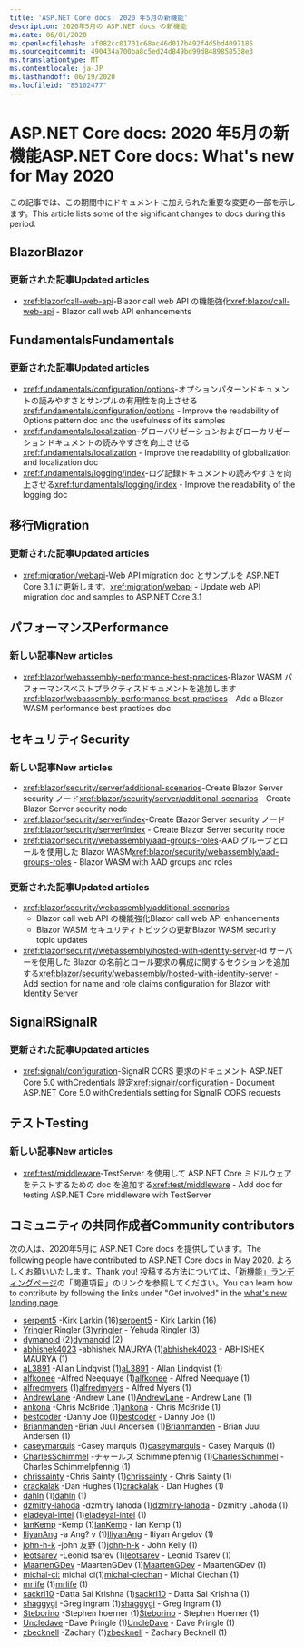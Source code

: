 ```yaml
---
title: 'ASP.NET Core docs: 2020 年5月の新機能'
description: 2020年5月の ASP.NET docs の新機能
ms.date: 06/01/2020
ms.openlocfilehash: af082cc01701c68ac46d017b492f4d5bd4097185
ms.sourcegitcommit: 490434a700ba8c5ed24d849bd99d8489858538e3
ms.translationtype: MT
ms.contentlocale: ja-JP
ms.lasthandoff: 06/19/2020
ms.locfileid: "85102477"
---
```

# <a name="aspnet-core-docs-whats-new-for-may-2020"></a><span data-ttu-id="8b9d9-103">ASP.NET Core docs: 2020 年5月の新機能</span><span class="sxs-lookup"><span data-stu-id="8b9d9-103">ASP.NET Core docs: What's new for May 2020</span></span>

<span data-ttu-id="8b9d9-104">この記事では、この期間中にドキュメントに加えられた重要な変更の一部を示します。</span><span class="sxs-lookup"><span data-stu-id="8b9d9-104">This article lists some of the significant changes to docs during this period.</span></span>

## <a name="blazor"></a><span data-ttu-id="8b9d9-105">Blazor</span><span class="sxs-lookup"><span data-stu-id="8b9d9-105">Blazor</span></span>

### <a name="updated-articles"></a><span data-ttu-id="8b9d9-106">更新された記事</span><span class="sxs-lookup"><span data-stu-id="8b9d9-106">Updated articles</span></span>

- <span data-ttu-id="8b9d9-107"><xref:blazor/call-web-api>-Blazor call web API の機能強化</span><span class="sxs-lookup"><span data-stu-id="8b9d9-107"><xref:blazor/call-web-api> - Blazor call web API enhancements</span></span>

## <a name="fundamentals"></a><span data-ttu-id="8b9d9-108">Fundamentals</span><span class="sxs-lookup"><span data-stu-id="8b9d9-108">Fundamentals</span></span>

### <a name="updated-articles"></a><span data-ttu-id="8b9d9-109">更新された記事</span><span class="sxs-lookup"><span data-stu-id="8b9d9-109">Updated articles</span></span>

- <span data-ttu-id="8b9d9-110"><xref:fundamentals/configuration/options>-オプションパターンドキュメントの読みやすさとサンプルの有用性を向上させる</span><span class="sxs-lookup"><span data-stu-id="8b9d9-110"><xref:fundamentals/configuration/options> - Improve the readability of Options pattern doc and the usefulness of its samples</span></span>
- <span data-ttu-id="8b9d9-111"><xref:fundamentals/localization>-グローバリゼーションおよびローカリゼーションドキュメントの読みやすさを向上させる</span><span class="sxs-lookup"><span data-stu-id="8b9d9-111"><xref:fundamentals/localization> - Improve the readability of globalization and localization doc</span></span>
- <span data-ttu-id="8b9d9-112"><xref:fundamentals/logging/index>-ログ記録ドキュメントの読みやすさを向上させる</span><span class="sxs-lookup"><span data-stu-id="8b9d9-112"><xref:fundamentals/logging/index> - Improve the readability of the logging doc</span></span>

## <a name="migration"></a><span data-ttu-id="8b9d9-113">移行</span><span class="sxs-lookup"><span data-stu-id="8b9d9-113">Migration</span></span>

### <a name="updated-articles"></a><span data-ttu-id="8b9d9-114">更新された記事</span><span class="sxs-lookup"><span data-stu-id="8b9d9-114">Updated articles</span></span>

- <span data-ttu-id="8b9d9-115"><xref:migration/webapi>-Web API migration doc とサンプルを ASP.NET Core 3.1 に更新します。</span><span class="sxs-lookup"><span data-stu-id="8b9d9-115"><xref:migration/webapi> - Update web API migration doc and samples to ASP.NET Core 3.1</span></span>

## <a name="performance"></a><span data-ttu-id="8b9d9-116">パフォーマンス</span><span class="sxs-lookup"><span data-stu-id="8b9d9-116">Performance</span></span>

### <a name="new-articles"></a><span data-ttu-id="8b9d9-117">新しい記事</span><span class="sxs-lookup"><span data-stu-id="8b9d9-117">New articles</span></span>

- <span data-ttu-id="8b9d9-118"><xref:blazor/webassembly-performance-best-practices>-Blazor WASM パフォーマンスベストプラクティスドキュメントを追加します</span><span class="sxs-lookup"><span data-stu-id="8b9d9-118"><xref:blazor/webassembly-performance-best-practices> - Add a Blazor WASM performance best practices doc</span></span>

## <a name="security"></a><span data-ttu-id="8b9d9-119">セキュリティ</span><span class="sxs-lookup"><span data-stu-id="8b9d9-119">Security</span></span>

### <a name="new-articles"></a><span data-ttu-id="8b9d9-120">新しい記事</span><span class="sxs-lookup"><span data-stu-id="8b9d9-120">New articles</span></span>

- <span data-ttu-id="8b9d9-121"><xref:blazor/security/server/additional-scenarios>-Create Blazor Server security ノード</span><span class="sxs-lookup"><span data-stu-id="8b9d9-121"><xref:blazor/security/server/additional-scenarios> - Create Blazor Server security node</span></span>
- <span data-ttu-id="8b9d9-122"><xref:blazor/security/server/index>-Create Blazor Server security ノード</span><span class="sxs-lookup"><span data-stu-id="8b9d9-122"><xref:blazor/security/server/index> - Create Blazor Server security node</span></span>
- <span data-ttu-id="8b9d9-123"><xref:blazor/security/webassembly/aad-groups-roles>-AAD グループとロールを使用した Blazor WASM</span><span class="sxs-lookup"><span data-stu-id="8b9d9-123"><xref:blazor/security/webassembly/aad-groups-roles> - Blazor WASM with AAD groups and roles</span></span>

### <a name="updated-articles"></a><span data-ttu-id="8b9d9-124">更新された記事</span><span class="sxs-lookup"><span data-stu-id="8b9d9-124">Updated articles</span></span>

- <xref:blazor/security/webassembly/additional-scenarios>
  - <span data-ttu-id="8b9d9-125">Blazor call web API の機能強化</span><span class="sxs-lookup"><span data-stu-id="8b9d9-125">Blazor call web API enhancements</span></span>
  - <span data-ttu-id="8b9d9-126">Blazor WASM セキュリティトピックの更新</span><span class="sxs-lookup"><span data-stu-id="8b9d9-126">Blazor WASM security topic updates</span></span>
- <span data-ttu-id="8b9d9-127"><xref:blazor/security/webassembly/hosted-with-identity-server>-Id サーバーを使用した Blazor の名前とロール要求の構成に関するセクションを追加する</span><span class="sxs-lookup"><span data-stu-id="8b9d9-127"><xref:blazor/security/webassembly/hosted-with-identity-server> - Add section for name and role claims configuration for Blazor with Identity Server</span></span>

## <a name="signalr"></a><span data-ttu-id="8b9d9-128">SignalR</span><span class="sxs-lookup"><span data-stu-id="8b9d9-128">SignalR</span></span>

### <a name="updated-articles"></a><span data-ttu-id="8b9d9-129">更新された記事</span><span class="sxs-lookup"><span data-stu-id="8b9d9-129">Updated articles</span></span>

- <span data-ttu-id="8b9d9-130"><xref:signalr/configuration>-SignalR CORS 要求のドキュメント ASP.NET Core 5.0 withCredentials 設定</span><span class="sxs-lookup"><span data-stu-id="8b9d9-130"><xref:signalr/configuration> - Document ASP.NET Core 5.0 withCredentials setting for SignalR CORS requests</span></span>

## <a name="testing"></a><span data-ttu-id="8b9d9-131">テスト</span><span class="sxs-lookup"><span data-stu-id="8b9d9-131">Testing</span></span>

### <a name="new-articles"></a><span data-ttu-id="8b9d9-132">新しい記事</span><span class="sxs-lookup"><span data-stu-id="8b9d9-132">New articles</span></span>

- <span data-ttu-id="8b9d9-133"><xref:test/middleware>-TestServer を使用して ASP.NET Core ミドルウェアをテストするための doc を追加する</span><span class="sxs-lookup"><span data-stu-id="8b9d9-133"><xref:test/middleware> - Add doc for testing ASP.NET Core middleware with TestServer</span></span>

## <a name="community-contributors"></a><span data-ttu-id="8b9d9-134">コミュニティの共同作成者</span><span class="sxs-lookup"><span data-stu-id="8b9d9-134">Community contributors</span></span>

<span data-ttu-id="8b9d9-135">次の人は、2020年5月に ASP.NET Core docs を提供しています。</span><span class="sxs-lookup"><span data-stu-id="8b9d9-135">The following people have contributed to ASP.NET Core docs in May 2020.</span></span> <span data-ttu-id="8b9d9-136">よろしくお願いいたします。</span><span class="sxs-lookup"><span data-stu-id="8b9d9-136">Thank you!</span></span> <span data-ttu-id="8b9d9-137">投稿する方法については、「[新機能」ランディングページ](index.yml)の「関連項目」のリンクを参照してください。</span><span class="sxs-lookup"><span data-stu-id="8b9d9-137">You can learn how to contribute by following the links under "Get involved" in the [what's new landing page](index.yml).</span></span>

- <span data-ttu-id="8b9d9-138">[serpent5](https://github.com/serpent5) -Kirk Larkin (16)</span><span class="sxs-lookup"><span data-stu-id="8b9d9-138">[serpent5](https://github.com/serpent5) - Kirk Larkin (16)</span></span>
- <span data-ttu-id="8b9d9-139">[Yringler](https://github.com/yringler) Ringler (3)</span><span class="sxs-lookup"><span data-stu-id="8b9d9-139">[yringler](https://github.com/yringler) - Yehuda Ringler (3)</span></span>
- <span data-ttu-id="8b9d9-140">[dymanoid](https://github.com/dymanoid) (2)</span><span class="sxs-lookup"><span data-stu-id="8b9d9-140">[dymanoid](https://github.com/dymanoid) (2)</span></span>
- <span data-ttu-id="8b9d9-141">[abhishek4023](https://github.com/abhishek4023) -abhishek MAURYA (1)</span><span class="sxs-lookup"><span data-stu-id="8b9d9-141">[abhishek4023](https://github.com/abhishek4023) - ABHISHEK MAURYA (1)</span></span>
- <span data-ttu-id="8b9d9-142">[aL3891](https://github.com/aL3891) -Allan Lindqvist (1)</span><span class="sxs-lookup"><span data-stu-id="8b9d9-142">[aL3891](https://github.com/aL3891) - Allan Lindqvist (1)</span></span>
- <span data-ttu-id="8b9d9-143">[alfkonee](https://github.com/alfkonee) -Alfred Neequaye (1)</span><span class="sxs-lookup"><span data-stu-id="8b9d9-143">[alfkonee](https://github.com/alfkonee) - Alfred Neequaye (1)</span></span>
- <span data-ttu-id="8b9d9-144">[alfredmyers](https://github.com/alfredmyers) (1)</span><span class="sxs-lookup"><span data-stu-id="8b9d9-144">[alfredmyers](https://github.com/alfredmyers) - Alfred Myers (1)</span></span>
- <span data-ttu-id="8b9d9-145">[AndrewLane](https://github.com/AndrewLane) -Andrew Lane (1)</span><span class="sxs-lookup"><span data-stu-id="8b9d9-145">[AndrewLane](https://github.com/AndrewLane) - Andrew Lane (1)</span></span>
- <span data-ttu-id="8b9d9-146">[ankona](https://github.com/ankona) -Chris McBride (1)</span><span class="sxs-lookup"><span data-stu-id="8b9d9-146">[ankona](https://github.com/ankona) - Chris McBride (1)</span></span>
- <span data-ttu-id="8b9d9-147">[bestcoder](https://github.com/bestcoder) -Danny Joe (1)</span><span class="sxs-lookup"><span data-stu-id="8b9d9-147">[bestcoder](https://github.com/bestcoder) - Danny Joe (1)</span></span>
- <span data-ttu-id="8b9d9-148">[Brianmanden](https://github.com/Brianmanden) -Brian Juul Andersen (1)</span><span class="sxs-lookup"><span data-stu-id="8b9d9-148">[Brianmanden](https://github.com/Brianmanden) - Brian Juul Andersen (1)</span></span>
- <span data-ttu-id="8b9d9-149">[caseymarquis](https://github.com/caseymarquis) -Casey marquis (1)</span><span class="sxs-lookup"><span data-stu-id="8b9d9-149">[caseymarquis](https://github.com/caseymarquis) - Casey Marquis (1)</span></span>
- <span data-ttu-id="8b9d9-150">[CharlesSchimmel](https://github.com/CharlesSchimmel) -チャールズ Schimmelpfennig (1)</span><span class="sxs-lookup"><span data-stu-id="8b9d9-150">[CharlesSchimmel](https://github.com/CharlesSchimmel) - Charles Schimmelpfennig (1)</span></span>
- <span data-ttu-id="8b9d9-151">[chrissainty](https://github.com/chrissainty) -Chris Sainty (1)</span><span class="sxs-lookup"><span data-stu-id="8b9d9-151">[chrissainty](https://github.com/chrissainty) - Chris Sainty (1)</span></span>
- <span data-ttu-id="8b9d9-152">[crackalak](https://github.com/crackalak) -Dan Hughes (1)</span><span class="sxs-lookup"><span data-stu-id="8b9d9-152">[crackalak](https://github.com/crackalak) - Dan Hughes (1)</span></span>
- <span data-ttu-id="8b9d9-153">[dahln](https://github.com/dahln) (1)</span><span class="sxs-lookup"><span data-stu-id="8b9d9-153">[dahln](https://github.com/dahln) (1)</span></span>
- <span data-ttu-id="8b9d9-154">[dzmitry-lahoda](https://github.com/dzmitry-lahoda) -dzmitry lahoda (1)</span><span class="sxs-lookup"><span data-stu-id="8b9d9-154">[dzmitry-lahoda](https://github.com/dzmitry-lahoda) - Dzmitry Lahoda (1)</span></span>
- <span data-ttu-id="8b9d9-155">[eladeyal-intel](https://github.com/eladeyal-intel) (1)</span><span class="sxs-lookup"><span data-stu-id="8b9d9-155">[eladeyal-intel](https://github.com/eladeyal-intel) (1)</span></span>
- <span data-ttu-id="8b9d9-156">[IanKemp](https://github.com/IanKemp) -Kemp (1)</span><span class="sxs-lookup"><span data-stu-id="8b9d9-156">[IanKemp](https://github.com/IanKemp) - Ian Kemp (1)</span></span>
- <span data-ttu-id="8b9d9-157">[IliyanAng](https://github.com/IliyanAng) -a Ang? v (1)</span><span class="sxs-lookup"><span data-stu-id="8b9d9-157">[IliyanAng](https://github.com/IliyanAng) - Iliyan Angelov (1)</span></span>
- <span data-ttu-id="8b9d9-158">[john-h-k](https://github.com/john-h-k) -john 友野 (1)</span><span class="sxs-lookup"><span data-stu-id="8b9d9-158">[john-h-k](https://github.com/john-h-k) - John Kelly (1)</span></span>
- <span data-ttu-id="8b9d9-159">[leotsarev](https://github.com/leotsarev) -Leonid tsarev (1)</span><span class="sxs-lookup"><span data-stu-id="8b9d9-159">[leotsarev](https://github.com/leotsarev) - Leonid Tsarev (1)</span></span>
- <span data-ttu-id="8b9d9-160">[MaartenGDev](https://github.com/MaartenGDev) -MaartenGDev (1)</span><span class="sxs-lookup"><span data-stu-id="8b9d9-160">[MaartenGDev](https://github.com/MaartenGDev) - MaartenGDev (1)</span></span>
- <span data-ttu-id="8b9d9-161">[michal-ci:](https://github.com/michal-ciechan) michal ci(1)</span><span class="sxs-lookup"><span data-stu-id="8b9d9-161">[michal-ciechan](https://github.com/michal-ciechan) - Michal Ciechan (1)</span></span>
- <span data-ttu-id="8b9d9-162">[mrlife](https://github.com/mrlife) (1)</span><span class="sxs-lookup"><span data-stu-id="8b9d9-162">[mrlife](https://github.com/mrlife) (1)</span></span>
- <span data-ttu-id="8b9d9-163">[sackri10](https://github.com/sackri10) -Datta Sai Krishna (1)</span><span class="sxs-lookup"><span data-stu-id="8b9d9-163">[sackri10](https://github.com/sackri10) - Datta Sai Krishna (1)</span></span>
- <span data-ttu-id="8b9d9-164">[shaggygi](https://github.com/shaggygi) -Greg ingram (1)</span><span class="sxs-lookup"><span data-stu-id="8b9d9-164">[shaggygi](https://github.com/shaggygi) - Greg Ingram (1)</span></span>
- <span data-ttu-id="8b9d9-165">[Steborino](https://github.com/Steborino) -Stephen hoerner (1)</span><span class="sxs-lookup"><span data-stu-id="8b9d9-165">[Steborino](https://github.com/Steborino) - Stephen Hoerner (1)</span></span>
- <span data-ttu-id="8b9d9-166">[Uncledave](https://github.com/UncleDave) -Dave Pringle (1)</span><span class="sxs-lookup"><span data-stu-id="8b9d9-166">[UncleDave](https://github.com/UncleDave) - Dave Pringle (1)</span></span>
- <span data-ttu-id="8b9d9-167">[zbecknell](https://github.com/zbecknell) -Zachary (1)</span><span class="sxs-lookup"><span data-stu-id="8b9d9-167">[zbecknell](https://github.com/zbecknell) - Zachary Becknell (1)</span></span>
